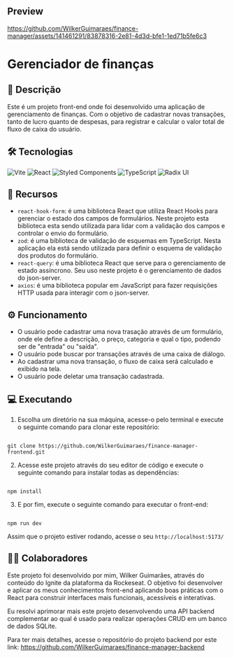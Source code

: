 ## Preview

https://github.com/WilkerGuimaraes/finance-manager/assets/141461291/83878316-2e81-4d3d-bfe1-1ed71b5fe6c3

# Gerenciador de finanças

## 📃 Descrição

Este é um projeto front-end onde foi desenvolvido uma aplicação de gerenciamento de finanças. Com o objetivo de cadastrar novas transações, tanto de lucro quanto de despesas, para registrar e calcular o valor total de fluxo de caixa do usuário.

## 🛠 Tecnologias

![Vite](https://img.shields.io/badge/vite-%23646CFF.svg?style=for-the-badge&logo=vite&logoColor=white) ![React](https://img.shields.io/badge/react-%2320232a.svg?style=for-the-badge&logo=react&logoColor=%2361DAFB) ![Styled Components](https://img.shields.io/badge/styled--components-DB7093?style=for-the-badge&logo=styled-components&logoColor=white) ![TypeScript](https://img.shields.io/badge/typescript-%23007ACC.svg?style=for-the-badge&logo=typescript&logoColor=white) ![Radix UI](https://img.shields.io/badge/radix%20ui-161618.svg?style=for-the-badge&logo=radix-ui&logoColor=white)

## 🧰 Recursos

- `react-hook-form`: é uma biblioteca React que utiliza React Hooks para gerenciar o estado dos campos de formulários. Neste projeto esta biblioteca esta sendo utilizada para lidar com a validação dos campos e controlar o envio do formulário.
- `zod`: é uma biblioteca de validação de esquemas em TypeScript. Nesta aplicação ela está sendo utilizada para definir o esquema de validação dos produtos do formulário.
- `react-query`: é uma biblioteca React que serve para o gerenciamento de estado assíncrono. Seu uso neste projeto é o gerenciamento de dados do json-server.
- `axios`: é uma biblioteca popular em JavaScript para fazer requisições HTTP usada para interagir com o json-server.

## ⚙ Funcionamento

- O usuário pode cadastrar uma nova trasação através de um formulário, onde ele define a descrição, o preço, categoria e qual o tipo, podendo ser de "entrada" ou "saída".
- O usuário pode buscar por transações através de uma caixa de diálogo.
- Ao cadastrar uma nova transação, o fluxo de caixa será calculado e exibido na tela.
- O usuário pode deletar uma transação cadastrada.

## 💻 Executando

1. Escolha um diretório na sua máquina, acesse-o pelo terminal e execute o seguinte comando para clonar este repositório:

```

git clone https://github.com/WilkerGuimaraes/finance-manager-frontend.git

```

2. Acesse este projeto através do seu editor de código e execute o seguinte comando para instalar todas as dependências:

```

npm install

```

3. E por fim, execute o seguinte comando para executar o front-end:

```

npm run dev

```

Assim que o projeto estiver rodando, acesse o seu `http://localhost:5173/`

## 🙋‍♂️ Colaboradores

Este projeto foi desenvolvido por mim, Wilker Guimarães, através do conteúdo do Ignite da plataforma da Rockeseat. O objetivo foi desenvolver e aplicar os meus conhecimentos front-end aplicando boas práticas com o React para construir interfaces mais funcionais, acessíveis e interativas.

Eu resolvi aprimorar mais este projeto desenvolvendo uma API backend complementar ao qual é usado para realizar operações CRUD em um banco de dados SQLite.

Para ter mais detalhes, acesse o repositório do projeto backend por este link: https://github.com/WilkerGuimaraes/finance-manager-backend
